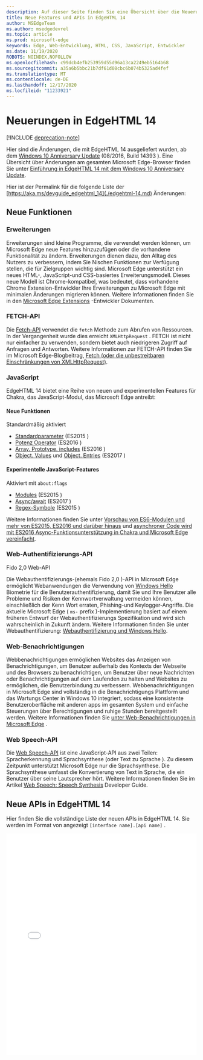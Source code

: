 ```yaml
---
description: Auf dieser Seite finden Sie eine Übersicht über die Neuerungen in EdgeHTML 14.
title: Neue Features und APIs in EdgeHTML 14
author: MSEdgeTeam
ms.author: msedgedevrel
ms.topic: article
ms.prod: microsoft-edge
keywords: Edge, Web-Entwicklung, HTML, CSS, JavaScript, Entwickler
ms.date: 11/19/2020
ROBOTS: NOINDEX,NOFOLLOW
ms.openlocfilehash: c99dcb4efb253959d55d96a13ca2249eb5164b68
ms.sourcegitcommit: a35a6b5bbc21b7df61d08cbc6b074b5325ad4fef
ms.translationtype: MT
ms.contentlocale: de-DE
ms.lasthandoff: 12/17/2020
ms.locfileid: "11233921"
---
```

# Neuerungen in EdgeHTML 14  

[!INCLUDE [deprecation-note](../../includes/legacy-edge-note.md)]  

Hier sind die Änderungen, die mit EdgeHTML 14 ausgeliefert wurden, ab dem [Windows 10 Anniversary Update](https://blogs.windows.com/windowsexperience/2016/06/29) \(08/2016, Build 14393 \).  Eine Übersicht über Änderungen am gesamten Microsoft Edge-Browser finden Sie unter [Einführung in EdgeHTML 14 mit dem Windows 10 Anniversary Update](https://blogs.windows.com/msedgedev/2016/08/04).  

Hier ist der Permalink für die folgende Liste der [https://aka.ms/devguide_edgehtml_14](./edgehtml-14.md) Änderungen:  

## Neue Funktionen  

### Erweiterungen  

Erweiterungen sind kleine Programme, die verwendet werden können, um Microsoft Edge neue Features hinzuzufügen oder die vorhandene Funktionalität zu ändern.  Erweiterungen dienen dazu, den Alltag des Nutzers zu verbessern, indem Sie Nischen Funktionen zur Verfügung stellen, die für Zielgruppen wichtig sind.  Microsoft Edge unterstützt ein neues HTML-, JavaScript-und CSS-basiertes Erweiterungsmodell.  Dieses neue Modell ist Chrome-kompatibel, was bedeutet, dass vorhandene Chrome Extension-Entwickler Ihre Erweiterungen zu Microsoft Edge mit minimalen Änderungen migrieren können.  Weitere Informationen finden Sie in den [Microsoft Edge Extensions](../../extensions/index.md) -Entwickler Dokumenten.  

### FETCH-API  
Die [Fetch-API](https://fetch.spec.whatwg.org#fetch-api) verwendet die `fetch` Methode zum Abrufen von Ressourcen.  In der Vergangenheit wurde dies erreicht `XMLHttpRequest` .  FETCH ist nicht nur einfacher zu verwenden, sondern bietet auch niedrigeren Zugriff auf Anfragen und Antworten.  Weitere Informationen zur FETCH-API finden Sie im Microsoft Edge-Blogbeitrag, [Fetch (oder die unbestreitbaren Einschränkungen von XMLHttpRequest)](https://blogs.windows.com/msedgedev/2016/05/24).  

### JavaScript  

EdgeHTML 14 bietet eine Reihe von neuen und experimentellen Features für Chakra, das JavaScript-Modul, das Microsoft Edge antreibt:  

#### Neue Funktionen  

Standardmäßig aktiviert  

*   [Standardparameter](https://developer.microsoft.com/microsoft-edge/platform/status/defaultparameteres6) \(ES2015 \)
*   [Potenz Operator](https://developer.microsoft.com/microsoft-edge/platform/status/exponentiationoperatores2016) \(ES2016 \)
*   [Array. Prototype. includes](https://developer.microsoft.com/microsoft-edge/platform/status/arrayprototypeincludeses2016) \(ES2016 \)
*   [Object. Values](https://developer.mozilla.org/docs/Web/JavaScript/Reference/Global_Objects/Object/values) und [Object. Entries](https://developer.mozilla.org/docs/Web/JavaScript/Reference/Global_Objects/Object/entries) \(ES2017 \)  

#### Experimentelle JavaScript-Features  

Aktiviert mit `about:flags`  

*   [Modules](https://blogs.windows.com/msedgedev/2016/05/17) \(ES2015 \)  
*   [Async/await](https://developer.microsoft.com/microsoft-edge/platform/status/asyncfunctionses2016) \(ES2017 \)  
*   [Regex-Symbole](https://developer.microsoft.com/microsoft-edge/platform/status/regexpbuiltinses6) \(ES2015 \)  

Weitere Informationen finden Sie unter [Vorschau von ES6-Modulen und mehr von ES2015, ES2016 und darüber hinaus](https://blogs.windows.com/msedgedev/2016/05/17) und [asynchroner Code wird mit ES2016 Async-Funktionsunterstützung in Chakra und Microsoft Edge vereinfacht](https://blogs.windows.com/msedgedev/2015/09/30).  

### Web-Authentifizierungs-API  

Fido 2,0 Web-API  

Die Webauthentifizierungs-(ehemals Fido 2,0 \)-API in Microsoft Edge ermöglicht Webanwendungen die Verwendung von [Windows Hello](https://www.microsoft.com/windows/comprehensive-security) Biometrie für die Benutzerauthentifizierung, damit Sie und Ihre Benutzer alle Probleme und Risiken der Kennwortverwaltung vermeiden können, einschließlich der Kenn Wort erraten, Phishing-und Keylogger-Angriffe.  Die aktuelle Microsoft Edge \( `ms-` prefix \)-Implementierung basiert auf einem früheren Entwurf der Webauthentifizierungs Spezifikation und wird sich wahrscheinlich in Zukunft ändern.  Weitere Informationen finden Sie unter Webauthentifizierung:  [Webauthentifizierung und Windows Hello](../windows-integration/web-authentication.md).

### Web-Benachrichtigungen
Webbenachrichtigungen ermöglichen Websites das Anzeigen von Benachrichtigungen, um Benutzer außerhalb des Kontexts der Webseite und des Browsers zu benachrichtigen, um Benutzer über neue Nachrichten oder Benachrichtigungen auf dem Laufenden zu halten und Websites zu ermöglichen, die Benutzerbindung zu verbessern.  Webbenachrichtigungen in Microsoft Edge sind vollständig in die Benachrichtigungs Plattform und das Wartungs Center in Windows 10 integriert, sodass eine konsistente Benutzeroberfläche mit anderen apps im gesamten System und einfache Steuerungen über Berechtigungen und ruhige Stunden bereitgestellt werden.  Weitere Informationen finden Sie [unter Web-Benachrichtigungen in Microsoft Edge](https://blogs.windows.com/msedgedev/2016/05/16) .  

### Web Speech-API
Die [Web Speech-API](https://dvcs.w3.org/hg/speech-api/raw-file/tip/speechapi.html) ist eine JavaScript-API aus zwei Teilen: Spracherkennung und Sprachsynthese \(oder Text zu Sprache \).  Zu diesem Zeitpunkt unterstützt Microsoft Edge nur die Sprachsynthese.  Die Sprachsynthese umfasst die Konvertierung von Text in Sprache, die ein Benutzer über seine Lautsprecher hört.  Weitere Informationen finden Sie im Artikel [Web Speech: Speech Synthesis](https://developer.mozilla.org/docs/Web/API/Web_Speech_API) Developer Guide.  

## Neue APIs in EdgeHTML 14

Hier finden Sie die vollständige Liste der neuen APIs in EdgeHTML 14.  Sie werden im Format von angezeigt `[interface name].[api name]` .  

<iframe height='585' scrolling='no' title='Neue APIs in EdgeHTML 14' src='//codepen.io/MSEdgeDev/embed/oWMEPE/?height=585&theme-id=23761&default-tab=result&embed-version=2' frameborder='no' allowtransparency='true' allowfullscreen='true' style='width: 100%;'>Weitere Informationen finden Sie in den neuen APIs für Stifte <a href='https://codepen.io/MSEdgeDev/pen/oWMEPE/'> in EdgeHTML 14 </a> von MSEdgeDev ( <a href='https://codepen.io/MSEdgeDev'> @MSEdgeDev </a> ) auf <a href='https://codepen.io'> CodePen </a> .</iframe>  

